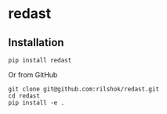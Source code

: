 # redast

## Installation

```
pip install redast
```

Or from GitHub

```
git clone git@github.com:rilshok/redast.git
cd redast
pip install -e .
```
